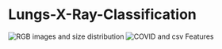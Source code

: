 # Lungs-X-Ray-Classification
![RGB images and size distribution](https://github.com/SufianZa/Lungs-X-Ray-Classification/blob/master/features_analysis.png)
![COVID and csv Features](https://github.com/SufianZa/Lungs-X-Ray-Classification/blob/master/image_sizes.png)

